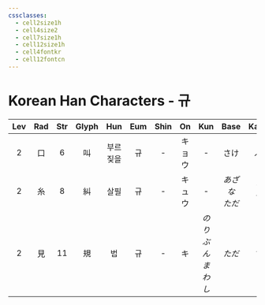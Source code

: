 ```yaml
---
cssclasses:
  - cell2size1h
  - cell4size2
  - cell7size1h
  - cell12size1h
  - cell4fontkr
  - cell12fontcn
---
```


# Korean Han Characters - 규

| Lev | Rad | Str | Glyph | Hun  | Eum | Shin | On  |      Kun      |    Base     |   Kana   | Simp | Man  |  Can  | Viet  |
| :-: | :-: | :-: | :---: | :--: | :-: | :--: | :-: | :-----------: | :---------: | :------: | :--: | :--: | :---: | :---: |
|  2  |  口  |  6  |   叫   | 부르짖을 |  규  |  -   | キョウ |       -       |     さけ      |    ぶ     |  -   | jiào | giu3  | khiếu |
|  2  |  糸  |  8  |   糾   |  살필  |  규  |  -   | キュウ |       -       | *あざな<br>ただ* | *う<br>す* |  纠   | jiū  | gau2  |  củ   |
|  2  |  見  | 11  |   規   |  법   |  규  |  -   |  キ  | *のり<br>ぶんまわし* |    *ただ*     |   *す*    |  规   | guī  | kwai1 |  qui  |
